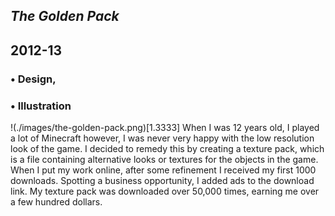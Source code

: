 



## *The Golden Pack*
## 2012-13

### • Design,
### • Illustration
!(./images/the-golden-pack.png)[1.3333]
When I was 12 years old, I played a lot of Minecraft however, I was never very happy with the low resolution look of the game. I decided to remedy this by creating a texture pack, which is a file containing alternative looks or textures for the objects in the game. When I put my work online, after some refinement I received my first 1000 downloads. Spotting a business opportunity, I added ads to the download link. My texture pack was downloaded over 50,000 times, earning me over a few hundred dollars.